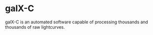 # galX-C
galX-C is an automated software capable of processing thousands and thousands of raw lightcurves.
